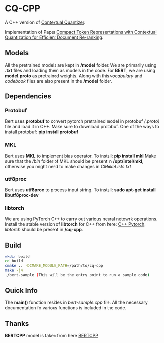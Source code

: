 # CQ-CPP
A C++ version of [Contextual Quantizer](https://github.com/yingrui-yang/ContextualQuantizer).

Implementation of Paper [Compact Token Representations with Contextual Quantization for Efficient Document Re-ranking](https://arxiv.org/pdf/2203.15328v1.pdf).


## Models
All the pretrained models are kept in **/model** folder. We are primarily using **.txt** files and loading them as models in the code. For **BERT**, we are using **model.proto** as pretrained weights. Along with this *vocabulary* and *codebook* files are also present in the **/model** folder.

## Dependencies

### Protobuf
Bert uses **protobuf** to convert pytorch pretrained model in protobuf *(.proto)* file and load it in C++.
Make sure to download protobuf. 
One of the ways to install protobuf: **pip install protobuf**

### MKL
Bert uses **MKL** to implement bias operator.
To install: **pip install mkl**
Make sure that the */bin* folder of MKL should be present in **/opt/intel/mkl**, otherwise you might need to make changes in *CMakeLists.txt*


### utf8proc
Bert uses **utf8proc** to process input string.
To install: **sudo apt-get install libutf8proc-dev**

### libtorch
We are using PyTorch C++ to carry out various neural netowrk operations. 
Install the stable version of **libtorch** for C++ from here: [C++ Pytorch](https://download.pytorch.org/libtorch/cpu/libtorch-cxx11-abi-shared-with-deps-1.13.1%2Bcpu.zip). *libtorch* should be present in **/cq-cpp**.


## Build
```bash
mkdir build 
cd build
cmake .. -DCMAKE_MODULE_PATH=/path/to/cq-cpp
make -j4
./bert-sample (This will be the entry point to run a sample code)
```
## Quick Info
The **main()** function resides in *bert-sample.cpp* file. All the necessary documentation fo various functions is included in the code.

## Thanks
**BERTCPP** model is taken from here [BERTCPP](https://github.com/LeeJuly30/BERTCpp) 
